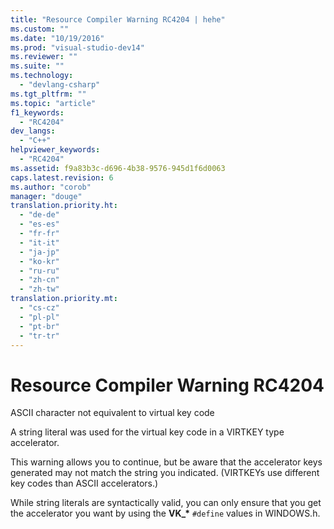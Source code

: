 ```yaml
---
title: "Resource Compiler Warning RC4204 | hehe"
ms.custom: ""
ms.date: "10/19/2016"
ms.prod: "visual-studio-dev14"
ms.reviewer: ""
ms.suite: ""
ms.technology: 
  - "devlang-csharp"
ms.tgt_pltfrm: ""
ms.topic: "article"
f1_keywords: 
  - "RC4204"
dev_langs: 
  - "C++"
helpviewer_keywords: 
  - "RC4204"
ms.assetid: f9a83b3c-d696-4b38-9576-945d1f6d0063
caps.latest.revision: 6
ms.author: "corob"
manager: "douge"
translation.priority.ht: 
  - "de-de"
  - "es-es"
  - "fr-fr"
  - "it-it"
  - "ja-jp"
  - "ko-kr"
  - "ru-ru"
  - "zh-cn"
  - "zh-tw"
translation.priority.mt: 
  - "cs-cz"
  - "pl-pl"
  - "pt-br"
  - "tr-tr"
---
```

# Resource Compiler Warning RC4204
ASCII character not equivalent to virtual key code  
  
 A string literal was used for the virtual key code in a VIRTKEY type accelerator.  
  
 This warning allows you to continue, but be aware that the accelerator keys generated may not match the string you indicated. (VIRTKEYs use different key codes than ASCII accelerators.)  
  
 While string literals are syntactically valid, you can only ensure that you get the accelerator you want by using the **VK_\*** `#define` values in WINDOWS.h.